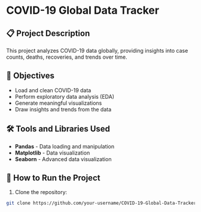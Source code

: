 # COVID-19 Global Data Tracker

## 📋 Project Description
This project analyzes COVID-19 data globally, providing insights into case counts, deaths, recoveries, and trends over time.

## 🎯 Objectives
- Load and clean COVID-19 data
- Perform exploratory data analysis (EDA)
- Generate meaningful visualizations
- Draw insights and trends from the data

## 🛠️ Tools and Libraries Used
- **Pandas** - Data loading and manipulation
- **Matplotlib** - Data visualization
- **Seaborn** - Advanced data visualization

## 🚀 How to Run the Project
1. Clone the repository:
```bash
git clone https://github.com/your-username/COVID-19-Global-Data-Tracker.git
